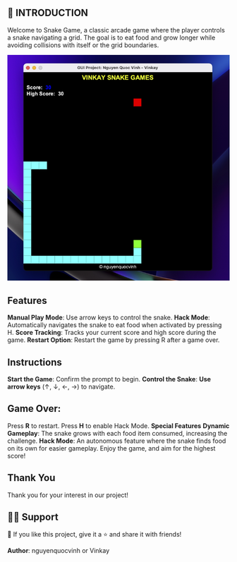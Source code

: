 ## 🚀 INTRODUCTION  
Welcome to Snake Game, a classic arcade game where the player controls a snake navigating a grid. The goal is to eat food and grow longer while avoiding collisions with itself or the grid boundaries.
  
<div align="center">
<img src="https://github.com/vinkay215/Java-Snake-Game/blob/main/img/view.png" width="750"/></div>


## Features
**Manual Play Mode**: Use arrow keys to control the snake.
**Hack Mode**: Automatically navigates the snake to eat food when activated by pressing H.
**Score Tracking**: Tracks your current score and high score during the game.
**Restart Option**: Restart the game by pressing R after a game over.
## Instructions
**Start the Game**: Confirm the prompt to begin.
**Control the Snake**:
**Use arrow keys** (↑, ↓, ←, →) to navigate.
## Game Over:
Press **R** to restart.
Press **H** to enable Hack Mode.
**Special Features**
**Dynamic Gameplay**: The snake grows with each food item consumed, increasing the challenge.
**Hack Mode**: An autonomous feature where the snake finds food on its own for easier gameplay.
Enjoy the game, and aim for the highest score!  

## Thank You
Thank you for your interest in our project!


## 🙋‍♂️ Support
💙 If you like this project, give it a ⭐ and share it with friends!



**Author**: nguyenquocvinh or Vinkay


